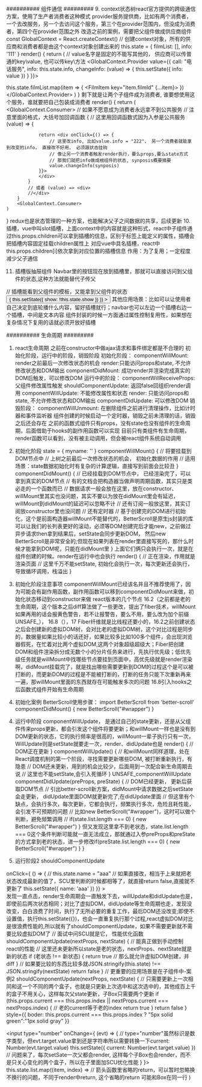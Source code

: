 <!--
 * @Author: yuzihan yuzihanyuzihan@163.com
 * @Date: 2022-05-11 08:18:45
 * @LastEditors: yuzihan yuzihanyuzihan@163.com
 * @LastEditTime: 2022-05-13 09:54:16
 * @FilePath: /fe_interview/react/react2.md
 * @Description: 这是默认设置,请设置`customMade`, 打开koroFileHeader查看配置 进行设置: https://github.com/OBKoro1/koro1FileHeader/wiki/%E9%85%8D%E7%BD%AE
-->
########## 组件通信 #########
9. context状态树react官方提供的跨级通信方案，使用了生产者消费者这种模式
provider服务提供商，比如有两个消费者，一个去改服务，另一个去访问这个服务，第三个在provider范围内，但没成为消费者，第四个在provider范围之外
改造之前的案例，需要把父组件做成供应商组件
const GlobalContext = React.createContext() // 创建context对象，所有的供应商和消费者都是由这个context对象创建出来的
this.state = {
    filmList: [],
    info: '111'
}
render() {
    return (
        // value名字是固定的不能写其他的， 供应商可以传普通的key\value, 也可以传key\方法
        <GlobalContext.Provider value={{
            call: "电话服务",
            info: this.state.info,
            changeInfo: (value) => {
                this.setState({
                    info: value
                })
            }
        }}>
            <div>
                this.state.filmList.map(item => {
                    <FilmItem key="item.filmId" {...item}></FilmItem>
                })
            </div>
        </GlobalContext.Provider>
    )
}
剩下就是让两个子组件成为消费者, 谁要想使用这个服务，谁就要把自己包装成消费者
render() {
    return (
        <GlobalContext.Consumer> // 如果不愿意成为消费者永远拿不到公共服务
        // 注意里面的格式，大括号加回调函数
        {
            // 这里用回调函数式因为入参是公共服务
            (value) => {
                
                return <div onClick={() => {
                    // 这里改info, 比如value.info = "222"， 另一个消费者就能拿到改变的info， 直接改不好用， 必须跟状态挂钩
                    // 像让另一个消费者触发render执行，要么props,要么state方式
                    // 那我们就把info做成根组件的状态, synposis概要摘要
                    value.changeInfo(synposis)
                }}>
                </div>
            }
            // 或者 (value) => <div>
            //</div>
        }
        <GlobalContext.Consumer>
    )
}
redux也是状态管理的一种方案，也能解决父子之间数据的共享，后续更新
10. 插槽，vue中叫slot插槽，上面context中的内容就是这种形式，react中子组件通过this.props.children可以拿到插槽的信息，区别于标签上能定义的属性，插槽会把插槽内容固定挂载children属性上
对应vue中具名插槽，react中this.props.children[i]依次拿到对应位置的插槽信息
作用：为了复用；一定程度减少父子通信

11. 插槽版抽屉组件
Navbar里的按钮现在放到插槽里，那就可以直接访问到父组件的状态,这种方法就能替代子传父
<Navbar>
    // 插槽能看到父组件的模板，又能拿到父组件的状态
    <button onClick={ () => {
        this.setState({
            show: !this.state.show
        })
    }}
    > </button>
</Navbar>
其他应用场景：比如可以让使用者自己决定到底轮播什么内容，留好插槽就行；navbar也可以左边一个插槽右边一个插槽，中间是文本内容
组件封装的时候一方面通过属性控制复用性，如果想在复杂情况下复用的话就必须开放好插槽

########## 生命周期 #########
1. react生命周期
之前在constructor中做ajax请求和事件绑定都是不合理的
初始化阶段，运行中的阶段，销毁阶段
初始化阶段：
componentWillMount: render之前最后一次修改状态的机会
render:只能访问props和state, 不允许修改状态和DOM输出
componentDidMount: 成功render并渲染完成真实的DOM后触发，可以修改DOM
运行中的阶段：
componentWillReceiveProps: 父组件修改属性触发
shouldComponentUpdate: 返回false回组织render调用
componentWillUpdate: 不能修改属性和状态
render: 只能访问props和state, 不允许修改状态和DOM输出
componentDidUpdate: 可以修改DOM
销毁阶段：
componentWillUnmount: 在删除组件之前进行清理操作，比如计时器和事件监听器
组件创建的时候启动一个定时器，销毁之前未清理的话，销毁之后还会存在
之前的函数式组件只有props，没有state也没有组件的生命周期，后面借助于hooks的副作用函数可以实现
目前只有类组件有生命周期，render函数可以看到，没有被主动调用，但会被react组件系统自动调用

2. 初始化阶段
state = {
    myname: ''
}
componentWillMount() { // 将要挂载到DOM节点中
    // 上树之前最后一次修改状态的机会， 初始化数据的作用
    // 适用场景：state数据初始化时有复杂的计算逻辑，直接写到前面会比较丑
}
componentDidMount() { // 已经挂载到DOM节点中， 已经渲染完了，可以拿到真实的DOM节点
    // 有的文档会把构造器当做声明周期函数，其实只是类必走的一个函数而已
    // 数据请求一般会放在这里，放在constructor、willMount里其实也没问题，其实不要以为放在didMount里会有延迟，willMount到didMount的延迟可以忽略不计
    // 还有订阅一般放这里，其实订阅放constructor里也没问题
    // 还有定时器
    // 基于创建完的DOM进行初始化，这个是前面构造器willMount不能替代的，BetterScroll是原生js封装的库可以让我们的长列表更好的滚动，必须等DOM创建完后才能new，之前做过异步请求then拿到结果后，setState会同步更新DOM， 然后new BetterScroll是非常安全的;但现在如果列表在render里直接写死的，那什么时候才能拿到DOM呢，只能在didMount里
}
上面它们俩只会执行一次，就是在组件创建的时候。render在运行中也会执行
render() { // 正在渲染，作用就是渲染页面
    // 这里千万不能setState, 初始化会执行一次，每次更新还会执行，导致循环调用，栈溢出
}

2. 初始化阶段注意事项
componentWillMount已经该名并且不推荐使用了，因为可能会有副作用函数，副作用函数可以移到componentDidMount来做，初始化状态移动到constructor来做
react版本的几个节点
16.2（之前都是老的生命周期，这个版本之后diff算法做了一些更改，提出了fiber技术，willMount如果再用的话会报黄色警告，若不让报警告，要么不用，要么改为加个前缀UNSAFE_）， 16.8（），17
Fiber纤维就是比线程还要小的，16.2之前创建状态之后会创建新的虚拟DOM树，会对比老的虚拟DOM树，这个对比过程是同步的，数据量如果比较小的话还好，如果比较多比如100多个组件，会出现浏览器假死，在忙着对比两个虚拟DOM,这两个对象超级超级大；Fiber把创建DOM和组件渲染拆分成无数个小的分片任务来进行，先执行优先级；低优先级任务就是willMount中找哪些节点要挂到页面中，高优先级就是render渲染啊，didMount挂载完了，就是找出哪些需要更新到DOM的过程这个是可以被打断的，而更新DOM的过程是不能被打断的，打断的任务只能下次重新再来一遍，那willMount里面的东西就存在可能触发多次的问题
16.8引入hooks之后函数式组件开始有生命周期

3. 初始化案例
BetterScroll使用步骤：
import BetterScroll from 'better-scroll'
componentDidMount() {
    new BetterScroll("#wrapper")
}
<div id="wrapper" style={{ height: "200px", overflow: "hidden" }><ul></ul></div>

4. 运行中阶段
componentWillUpdate， 是通过自己的state更新，还是从父组件传来props更新，都会引发这个组件将要更新；和willMount一样也是没有到DOM更新的状态，它的执行频率是很高的，willMount一辈子执行只有一次，WillUpdate则是setState就要走一次，render、didUpdate也是
render() {
    // DOM正在更新
}
componentWillUpdate() { // 和willMount同样道理，处在React调度机制的第一个阶段，寻找需要更新哪些DOM, 被打断重新执行，有隐患
    // DOM还未更新，用到的机会比较少，后面用到一次配合新生命周期去说
    // 这里也不能setState,会引入死循环
}
UNSAFE_componentWillUpdate 
componentDidUpdate(preProps, preState) {
    // DOM已经更新， 更新后获取DOM节点
    // 引出better-scroll新方案，didMount中请求数据之后setState会走更新， didUpdate里面DOM就更新完了,在didUpdate里面
    // 但这里有个缺点，会执行多次，每次更新，它都会执行，频繁执行多次，危险且耗性能，会引发不可预期的问题
    // 比如new BetterScroll("#wrapper")，这时可以做个判断，避免频繁调用
    // if(state.list.length === 0) { new BetterScroll("#wrapper") } 但又发现这里拿不到老状态，state.list.length === 0这个条件判断可能就一直无法成立，那就通过入参preProps和preState的方式拿到老的状态，进一步修改if(preState.list.length === 0) { new BetterScroll("#wrapper") }
}

5. 运行阶段2 shouldComponentUpdate
<div> onClick={ () => {
    // this.state.name = "aaa" // 如果直接改，相当于上来就把老状态改成最新的值了，SCU里判断的时候都相等了，就直接return false,直接就不更新了
    this.setState({
        name: 'aaa'
    })
}}
> </div>
发现一直点击，render生命周期会一直触发下去，willUpdate和didUpdate也是，即使前后两次状态相同；对比了虚拟DOM，didUpdate等生命周期也走，发现没改变，白白浪费了时间，执行了无所必要的重复工作，最后DOM还没改变;即使不设置值，执行this.setState({})，也会一直重复执行那个过程,react虚拟DOM对比是很浪费性能的,所以就有了shouldComponentUpdate，如果不需要更新就不需要比较虚拟DOM了
// 面试中问SCU就是它， 性能优化函数
shouldComponentUpdate(nextProps, nextState) { // 能真正做到手动控制react的性能
    // 这里还未更新所以state是老的状态，nextProps、nextState就是新的状态
    if (老状态 !== 新状态) { return true // 那么就允许虚拟DOM创建，并diff }
    // 如果要比较的东西比较多就JSON.stringify(this.state) !== JSON.stringify(nextState)
    return false
}
// 更重要的应用场景是在子组件中-案例2
shouldComponentUpdate(nextProps, nextState) {
    // 只需要更新上一次相同和这一个不同的两个盒子，也就是只更新上次选中和这次选中的，其他成百上千的盒子不用关心，这样每次父state更新，子Box只需要两个更新
    if (this.props.current === this.props.index || nextProps.current === nextProps.index) { // 老的current等于老的index
        return true
    }
    return false
}
style={{ boder: this.props.current === this.props.index ? "5px solid green":"1px solid gray" }}

<input type="number" onChange={ (evt) => { // type="number"虽然标识是数字类型，但evt.target.value拿到还是字符串所以需要转换一下current: Number(evt.target.value) 
    this.setState({ current: Number(evt.target.value) }) // 问题来了，每次setSate一次父都会render, 这样每个子Box也会render，而不是只关心变化的两个盒子，所以在子里面加SCU优化性能
} }>
this.state.list.map((item, index) => // 箭头函数里省略的return，可以暂时忽略<Box>换不换行的问题，不同于render中return, 这个省略的return 可能和Box在同一行
<Box key={item} current={this.state.current} index={index} />)



